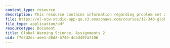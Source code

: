 ```yaml
---
content_type: resource
description: This resource contains information regarding problem set 2.
file: https://ol-ocw-studio-app-qa.s3.amazonaws.com/courses/12-340-global-warming-science-spring-2012/f7e3d2ecaee1d8d267404cbd497a7206_MIT12_340S12_PS2.pdf
file_type: application/pdf
resourcetype: Document
title: Global Warming Science, Assignments 2
uid: f7e3d2ec-aee1-d8d2-6740-4cbd497a7206
---
```

